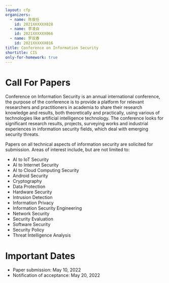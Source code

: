 ```yaml
---
layout: cfp
organizers:
  - name: 陈俊任
    id: 2021XXXXXX028
  - name: 李凌自
    id: 2021XXXXXX066
  - name: 罗双春
    id: 2021XXXXXX016
title: Conference on Information Security
shortitle: CIS
only-for-homework: true
---
```


# Call For Papers

Conference on Information Security is an annual international conference, the purpose of the conference is to provide a platform for relevant researchers and practitioners in academia to share their research knowledge and results, both theoretically and practically, using various of technologies like artificial intelligence technology. The conference looks for significant research results, projects, surveying works and industrial experiences in information security fields,  which deal with emerging security threats.

Papers on all technical aspects of information security are solicited for submission. Areas of interest include, but are not limited to:

- AI to IoT Security
- AI to Internet Security
- AI to Cloud Computing Security
- Android Security
- Cryptography
- Data Protection
- Hardware Security
- Intrusion Detection
- Information Privacy
- Information Security Engineering
- Network Security
- Security Evaluation
- Software Security
- Security Policy
- Threat Intelligence Analysis

# Important Dates

- Paper submission: May 10, 2022
- Notification of acceptance: May 20, 2022

